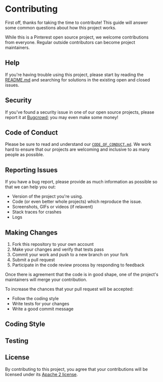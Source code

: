 # Contributing

First off, thanks for taking the time to contribute! This guide will answer
some common questions about how this project works.

While this is a Pinterest open source project, we welcome contributions from
everyone. Regular outside contributors can become project maintainers.

## Help

If you're having trouble using this project, please start by reading the [README.md](README.md)
and searching for solutions in the existing open and closed issues.

## Security

If you've found a security issue in one of our open source projects,
please report it at [Bugcrowd](https://bugcrowd.com/pinterest); you may even
make some money!

## Code of Conduct

Please be sure to read and understand our [`CODE_OF_CONDUCT.md`](CODE_OF_CONDUCT.md).
We work hard to ensure that our projects are welcoming and inclusive to as many 
people as possible.

## Reporting Issues

If you have a bug report, please provide as much information as possible so that
we can help you out:

- Version of the project you're using.
- Code (or even better whole projects) which reproduce the issue.
- Screenshots, GIFs or videos (if relavent)
- Stack traces for crashes
- Logs

## Making Changes

1. Fork this repository to your own account
2. Make your changes and verify that tests pass
3. Commit your work and push to a new branch on your fork
4. Submit a pull request
5. Participate in the code review process by responding to feedback

Once there is agreement that the code is in good shape, one of the project's
maintainers will merge your contribution.

To increase the chances that your pull request will be accepted:

- Follow the coding style
- Write tests for your changes
- Write a good commit message

## Coding Style

## Testing

## License

By contributing to this project, you agree that your contributions will be
licensed under its [Apache 2 license](LICENSE).
